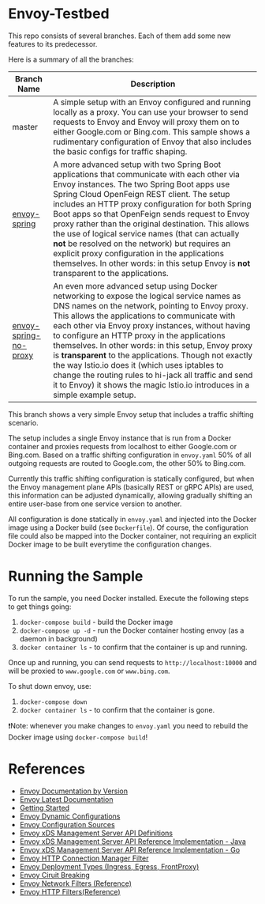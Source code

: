 # Envoy-Testbed

This repo consists of several branches. Each of them add some new features to its predecessor.

Here is a summary of all the branches:

| Branch Name           | Description |
|-----------------------|-------------|
| master                | A simple setup with an Envoy configured and running locally as a proxy. You can use your browser to send requests to Envoy and Envoy will proxy them on to either Google.com or Bing.com. This sample shows a rudimentary configuration of Envoy that also includes the basic configs for traffic shaping. |
| [envoy-spring](https://github.com/FWinkler79/envoy-testbed/tree/envoy-spring) | A more advanced setup with two Spring Boot applications that communicate with each other via Envoy instances. The two Spring Boot apps use Spring Cloud OpenFeign REST client. The setup includes an HTTP proxy configuration for both Spring Boot apps so that OpenFeign sends request to Envoy proxy rather than the original destination. This allows the use of logical service names (that can actually **not** be resolved on the network) but requires an explicit proxy configuration in the applications themselves. In other words: in this setup Envoy is **not** transparent to the applications. |
| [envoy-spring-no-proxy](https://github.com/FWinkler79/envoy-testbed/tree/envoy-spring-no-proxy) | An even more advanced setup using Docker networking to expose the logical service names as DNS names on the network, pointing to Envoy proxy. This allows the applications to communicate with each other via Envoy proxy instances, without having to configure an HTTP proxy in the applications themselves. In other words: in this setup, Envoy proxy is **transparent** to the applications. Though not exactly the way Istio.io does it (which uses iptables to change the routing rules to hi-jack all traffic and send it to Envoy) it shows the magic Istio.io introduces in a simple example setup. |

This branch shows a very simple Envoy setup that includes a traffic shifting scenario.

The setup includes a single Envoy instance that is run from a Docker container and proxies requests from localhost to either Google.com or Bing.com. Based on a traffic shifting configuration in `envoy.yaml` 50% of all outgoing requests are routed to Google.com, the other 50% to Bing.com.

Currently this traffic shifting configuration is statically configured, but when the Envoy management plane APIs (basically REST or gRPC APIs) are used, this information can be adjusted dynamically, allowing gradually shifting an entire user-base from one service version to another.

All configuration is done statically in `envoy.yaml` and injected into the Docker image using a Docker build (see `Dockerfile`).
Of course, the configuration file could also be mapped into the Docker container, not requiring an explicit Docker image to be built everytime the configuration changes.

# Running the Sample

To run the sample, you need Docker installed. Execute the following steps to get things going:

1. `docker-compose build` - build the Docker image
2. `docker-compose up -d` - run the Docker container hosting envoy (as a daemon in background)
3. `docker container ls` - to confirm that the container is up and running.

Once up and running, you can send requests to `http://localhost:10000` and will be proxied to `www.google.com` or `www.bing.com`.

To shut down envoy, use:
1. `docker-compose down`
2. `docker container ls` - to confirm that the container is gone.

❗Note: whenever you make changes to `envoy.yaml` you need to rebuild the Docker image using `docker-compose build`!

# References

* [Envoy Documentation by Version](https://www.envoyproxy.io/docs)
* [Envoy Latest Documentation](https://www.envoyproxy.io/docs/envoy/latest/)
* [Getting Started](https://www.envoyproxy.io/docs/envoy/latest/start/start)
* [Envoy Dynamic Configurations](https://www.envoyproxy.io/docs/envoy/latest/intro/arch_overview/operations/dynamic_configuration#arch-overview-dynamic-config)
* [Envoy Configuration Sources](https://www.envoyproxy.io/docs/envoy/latest/api-v2/api/v2/core/config_source.proto#envoy-api-field-core-configsource-api-config-source)
* [Envoy xDS Management Server API Definitions](https://www.envoyproxy.io/docs/envoy/latest/configuration/overview/xds_api#config-overview-management-server)
* [Envoy xDS Management Server API Reference Implementation - Java](https://github.com/envoyproxy/java-control-plane)
* [Envoy xDS Management Server API Reference Implementation - Go](https://github.com/envoyproxy/go-control-plane)
* [Envoy HTTP Connection Manager Filter](https://www.envoyproxy.io/docs/envoy/latest/api-v3/extensions/filters/network/http_connection_manager/v3/http_connection_manager.proto#envoy-v3-api-msg-extensions-filters-network-http-connection-manager-v3-httpconnectionmanager)
* [Envoy Deployment Types (Ingress, Egress, FrontProxy)](https://www.envoyproxy.io/docs/envoy/latest/intro/deployment_types/deployment_types)
* [Envoy Ciruit Breaking](https://www.envoyproxy.io/docs/envoy/latest/intro/arch_overview/upstream/circuit_breaking#arch-overview-circuit-break)
* [Envoy Network Filters (Reference)](https://www.envoyproxy.io/docs/envoy/latest/configuration/listeners/network_filters/network_filters)
* [Envoy HTTP Filters(Reference)](https://www.envoyproxy.io/docs/envoy/latest/configuration/http/http_filters/http_filters)
